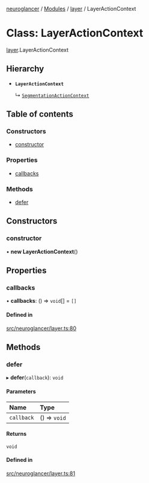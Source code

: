 [neuroglancer](../README.md) / [Modules](../modules.md) / [layer](../modules/layer.md) / LayerActionContext

# Class: LayerActionContext

[layer](../modules/layer.md).LayerActionContext

## Hierarchy

- **`LayerActionContext`**

  ↳ [`SegmentationActionContext`](../interfaces/segmentation_user_layer._internal_.SegmentationActionContext.md)

## Table of contents

### Constructors

- [constructor](layer.LayerActionContext.md#constructor)

### Properties

- [callbacks](layer.LayerActionContext.md#callbacks)

### Methods

- [defer](layer.LayerActionContext.md#defer)

## Constructors

### constructor

• **new LayerActionContext**()

## Properties

### callbacks

• **callbacks**: () => `void`[] = `[]`

#### Defined in

[src/neuroglancer/layer.ts:80](https://github.com/ActiveBrainAtlas2/neuroglancer/blob/540617bc/src/neuroglancer/layer.ts#L80)

## Methods

### defer

▸ **defer**(`callback`): `void`

#### Parameters

| Name | Type |
| :------ | :------ |
| `callback` | () => `void` |

#### Returns

`void`

#### Defined in

[src/neuroglancer/layer.ts:81](https://github.com/ActiveBrainAtlas2/neuroglancer/blob/540617bc/src/neuroglancer/layer.ts#L81)

